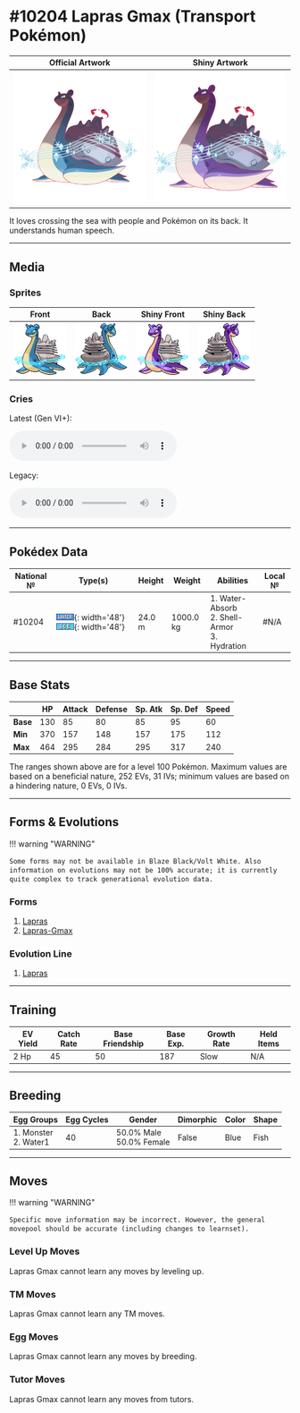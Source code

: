 # #10204 Lapras Gmax (Transport Pokémon)

| Official Artwork | Shiny Artwork |
| --- | --- |
| ![Official Artwork](https://raw.githubusercontent.com/PokeAPI/sprites/master/sprites/pokemon/other/official-artwork/10204.png) | ![Shiny Artwork](https://raw.githubusercontent.com/PokeAPI/sprites/master/sprites/pokemon/other/official-artwork/shiny/10204.png) |

It loves crossing the sea with people and Pokémon on its back. It understands human speech.

---

## Media

### Sprites

| Front | Back | Shiny Front | Shiny Back |
| --- | --- | --- | --- |
| ![Front](https://raw.githubusercontent.com/PokeAPI/sprites/master/sprites/pokemon/versions/generation-v/black-white/10204.png) | ![Back](https://raw.githubusercontent.com/PokeAPI/sprites/master/sprites/pokemon/versions/generation-v/black-white/back/10204.png) | ![Shiny Front](https://raw.githubusercontent.com/PokeAPI/sprites/master/sprites/pokemon/versions/generation-v/black-white/shiny/10204.png) | ![Shiny Back](https://raw.githubusercontent.com/PokeAPI/sprites/master/sprites/pokemon/versions/generation-v/black-white/back/shiny/10204.png) |

### Cries

Latest (Gen VI+):
<p><audio controls>
  <source src="https://raw.githubusercontent.com/PokeAPI/cries/main/cries/pokemon/latest/10204.ogg" type="audio/ogg">
  Your browser does not support the audio element.
</audio></p>

Legacy:
<p><audio controls>
  <source src="None" type="audio/ogg">
  Your browser does not support the audio element.
</audio></p>

---

## Pokédex Data

| National № | Type(s) | Height | Weight | Abilities | Local № |
|------------|---------|--------|--------|-----------|---------|
| #10204 | ![water](../assets/types/water.png){: width='48'} ![ice](../assets/types/ice.png){: width='48'} | 24.0 m | 1000.0 kg | 1. Water-Absorb<br>2. Shell-Armor<br>3. Hydration | #N/A |

---

## Base Stats
|   | HP | Attack | Defense | Sp. Atk | Sp. Def | Speed |
|---|----|--------|---------|---------|---------|-------|
| **Base** | 130 | 85 | 80 | 85 | 95 | 60 |
| **Min** | 370 | 157 | 148 | 157 | 175 | 112 |
| **Max** | 464 | 295 | 284 | 295 | 317 | 240 |

The ranges shown above are for a level 100 Pokémon. Maximum values are based on a beneficial nature, 252 EVs, 31 IVs; minimum values are based on a hindering nature, 0 EVs, 0 IVs.

---

## Forms & Evolutions

!!! warning "WARNING"

    Some forms may not be available in Blaze Black/Volt White. Also information on evolutions may not be 100% accurate; it is currently quite complex to track generational evolution data.

### Forms

1. [Lapras](lapras.md/)
2. [Lapras-Gmax](lapras-gmax.md/)

### Evolution Line

1. [Lapras](lapras.md/)

---

## Training

| EV Yield | Catch Rate | Base Friendship | Base Exp. | Growth Rate | Held Items |
|----------|------------|-----------------|-----------|-------------|------------|
| 2 Hp | 45 | 50 | 187 | Slow | N/A |

---

## Breeding

| Egg Groups | Egg Cycles | Gender | Dimorphic | Color | Shape |
|------------|------------|--------|-----------|-------|-------|
| 1. Monster<br>2. Water1 | 40 | 50.0% Male<br>50.0% Female | False | Blue | Fish |

---

## Moves

!!! warning "WARNING"

    Specific move information may be incorrect. However, the general movepool should be accurate (including changes to learnset).

### Level Up Moves

Lapras Gmax cannot learn any moves by leveling up.

### TM Moves

Lapras Gmax cannot learn any TM moves.

### Egg Moves

Lapras Gmax cannot learn any moves by breeding.

### Tutor Moves

Lapras Gmax cannot learn any moves from tutors.

